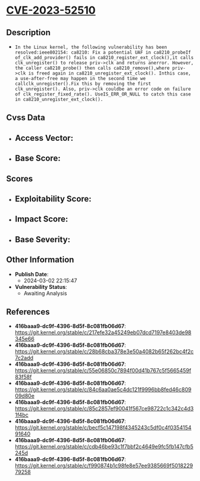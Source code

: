 
# [CVE-2023-52510](https://cve.mitre.org/cgi-bin/cvename.cgi?name=CVE-2023-52510)

## Description

- `In the Linux kernel, the following vulnerability has been resolved:ieee802154: ca8210: Fix a potential UAF in ca8210_probeIf of_clk_add_provider() fails in ca8210_register_ext_clock(),it calls clk_unregister() to release priv->clk and returns anerror. However, the caller ca8210_probe() then calls ca8210_remove(),where priv->clk is freed again in ca8210_unregister_ext_clock(). Inthis case, a use-after-free may happen in the second time we callclk_unregister().Fix this by removing the first clk_unregister(). Also, priv->clk couldbe an error code on failure of clk_register_fixed_rate(). UseIS_ERR_OR_NULL to catch this case in ca8210_unregister_ext_clock().`

## Cvss Data

- **Access Vector**:
  - 
- **Base Score**:
  - 

## Scores

- **Exploitability Score**:
  - 
- **Impact Score**:
  - 
- **Base Severity**:
  - 

## Other Information

- **Publish Date**:
  - 2024-03-02 22:15:47
- **Vulnerability Status**:
  - Awaiting Analysis

## References

- **416baaa9-dc9f-4396-8d5f-8c081fb06d67**: https://git.kernel.org/stable/c/217efe32a45249eb07dcd7197e8403de98345e66
- **416baaa9-dc9f-4396-8d5f-8c081fb06d67**: https://git.kernel.org/stable/c/28b68cba378e3e50a4082b65f262bc4f2c7c2add
- **416baaa9-dc9f-4396-8d5f-8c081fb06d67**: https://git.kernel.org/stable/c/55e06850c7894f00d41b767c5f5665459f83f58f
- **416baaa9-dc9f-4396-8d5f-8c081fb06d67**: https://git.kernel.org/stable/c/84c6aa0ae5c4dc121f9996bb8fed46c80909d80e
- **416baaa9-dc9f-4396-8d5f-8c081fb06d67**: https://git.kernel.org/stable/c/85c2857ef90041f567ce98722c1c342c4d31f4bc
- **416baaa9-dc9f-4396-8d5f-8c081fb06d67**: https://git.kernel.org/stable/c/becf5c147198f4345243c5df0c4f035415491640
- **416baaa9-dc9f-4396-8d5f-8c081fb06d67**: https://git.kernel.org/stable/c/cdb46be93c1f7bbf2c4649e9fc5fb147cfb5245d
- **416baaa9-dc9f-4396-8d5f-8c081fb06d67**: https://git.kernel.org/stable/c/f990874b1c98fe8e57ee9385669f501822979258
